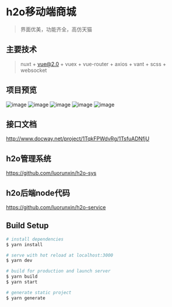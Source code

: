 # h2o移动端商城
> 界面优美，功能齐全，高仿天猫

## 主要技术
> nuxt + vue@2.0 + vuex + vue-router + axios + vant + scss + websocket

## 项目预览
![image](https://github.com/luorunxin/h2o-app/assets/img/app1.png)
![image](https://github.com/luorunxin/h2o-app/assets/img/app2.png)
![image](https://github.com/luorunxin/h2o-app/assets/img/app3.png)
![image](https://github.com/luorunxin/h2o-app/assets/img/app4.png)
![image](https://github.com/luorunxin/h2o-app/assets/img/app5.png)

## 接口文档
<http://www.docway.net/project/1TqkFPWdvRg/1TsfuADNfjU>

## h2o管理系统
<https://github.com/luorunxin/h2o-sys>

## h2o后端node代码
<https://github.com/luorunxin/h2o-service>

## Build Setup

``` bash
# install dependencies
$ yarn install

# serve with hot reload at localhost:3000
$ yarn dev

# build for production and launch server
$ yarn build
$ yarn start

# generate static project
$ yarn generate
```